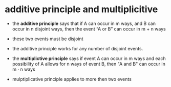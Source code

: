 # additive principle and multiplicitive

 - the **additive principle** says that if A can occur in m ways, and  B can occur in n disjoint ways, then the event “A or B” can occur in m + n ways

 - these two events must be disjoint

 - the additive principle works for any number of disjoint events.

 - the **multiplictive principle** says if event A can occur in m ways and each possibility of A allows for n ways of event B, then "A and B" can occur in m · n ways
 
 - mulptiplicative principle applies to more then two events